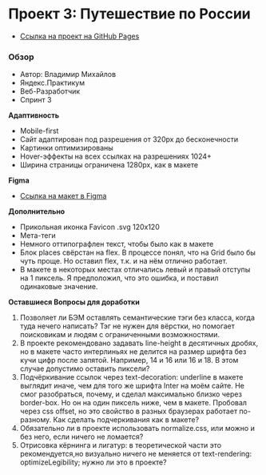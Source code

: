 # Проект 3: Путешествие по России

* [Ссылка на проект на GitHub Pages](https://vladimir-mikhailov.github.io/russian-travel/)

### Обзор
* Автор: Владимир Михайлов
* Яндекс.Практикум
* Веб-Разработчик
* Спринт 3

**Адаптивность**

* Mobile-first
* Сайт адаптирован под разрешения от 320px до бесконечности
* Картинки оптимизированы
* Hover-эффекты на всех ссылках на разрешениях 1024+
* Ширина страницы ограничена 1280px, как в макете

**Figma**

* [Ссылка на макет в Figma](https://www.figma.com/file/OyRWEjU6wBwRe1hapzQoLx/Sprint-3%3A-Russia-%2F-desktop-%2B-mobile?node-id=28503%3A0)

**Дополнительно**

* Прикольная иконка Favicon .svg 120х120
* Мета-теги
* Немного оттипографлен текст, чтобы было как в макете
* Блок places свёрстан на flex. В процессе понял, что на Grid было бы чуть проще. Но оставил flex, т.к. и на нём отлично работает.
* В макете в некоторых местах отличались левый и правый отступы на 1 пиксель. Я предположил, что это ошибка, и поставил одинаковые значение.

**Оставшиеся Вопросы для доработки**

1. Позволяет ли БЭМ оставлять семантические тэги без класса, когда туда нечего написать? Тэг не нужен для вёрстки, но помогает поисковикам и людям с ограниченными возможностями.
2. В проекте рекомендовано задавать line-height в десятичных дробях, но в макете часто интерлиньях не делится на размер шрифта без кучи цифр после запятой. Например, 14 и 16 или 16 и 18. В этом случае допустимо оставить пиксели?
3. Подчёркивание ссылок через text-decoration: underline в макете выглядит иначе, чем для того же шрифта Inter на моём сайте. Не смог разобраться, почему, и сделал максимально близко через border-box. Но он на один пиксель ниже, чем в макете. Пробовал через css offset, но это свойство в разных браузерах работает по-разному. Как сделать подчеркивания как в макете?
4. Обязательно ли в проекте использовать normalize.css, или можно и без него, если ничего не ломается?
5. Отрисовка кёрнинга и лигатур: в теоретической части это рекомендуется,но визуально ничего не меняется от text-rendering: optimizeLegibility; нужно ли это в проекте?